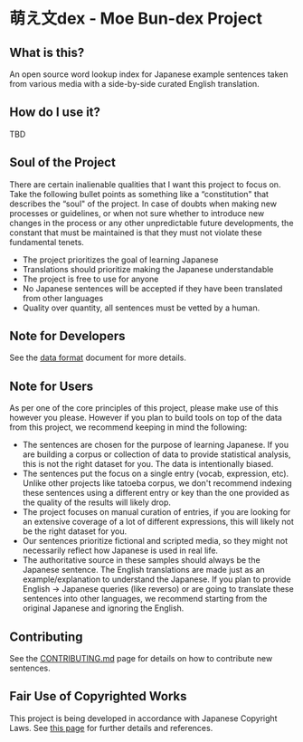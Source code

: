 # 萌え文dex - Moe Bun-dex Project

## What is this?

An open source word lookup index for Japanese example sentences taken from
various media with a side-by-side curated English translation.

## How do I use it?

TBD

## Soul of the Project

There are certain inalienable qualities that I want this project to focus on.
Take the following bullet points as something like a “constitution" that
describes the “soul" of the project. In case of doubts when making new processes
or guidelines, or when not sure whether to introduce new changes in the process
or any other unpredictable future developments, the constant that must be
maintained is that they must not violate these fundamental tenets.

- The project prioritizes the goal of learning Japanese
- Translations should prioritize making the Japanese understandable
- The project is free to use for anyone
- No Japanese sentences will be accepted if they have been translated from other
  languages
- Quality over quantity, all sentences must be vetted by a human.

## Note for Developers

See the [data format](docs/DATA.md) document for more details.

## Note for Users

As per one of the core principles of this project, please make use of this
however you please. However if you plan to build tools on top of the data from
this project, we recommend keeping in mind the following:

- The sentences are chosen for the purpose of learning Japanese. If you are
  building a corpus or collection of data to provide statistical analysis, this
  is not the right dataset for you. The data is intentionally biased.
- The sentences put the focus on a single entry (vocab, expression, etc). Unlike
  other projects like tatoeba corpus, we don't recommend indexing these
  sentences using a different entry or key than the one provided as the quality
  of the results will likely drop.
- The project focuses on manual curation of entries, if you are looking for an
  extensive coverage of a lot of different expressions, this will likely not be
  the right dataset for you.
- Our sentences prioritize fictional and scripted media, so they might not
  necessarily reflect how Japanese is used in real life.
- The authoritative source in these samples should always be the Japanese
  sentence. The English translations are made just as an example/explanation to
  understand the Japanese. If you plan to provide English -> Japanese queries
  (like reverso) or are going to translate these sentences into other languages,
  we recommend starting from the original Japanese and ignoring the English.

## Contributing

See the [CONTRIBUTING.md](docs/CONTRIBUTING.md) page for details on how to
contribute new sentences.

## Fair Use of Copyrighted Works

This project is being developed in accordance with Japanese Copyright Laws.
See [this page](DISCLAIMER.md) for further details and references.
